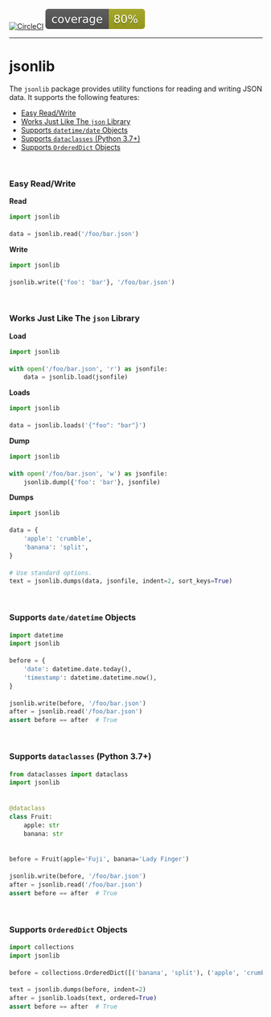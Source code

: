 
[![CircleCI](https://circleci.com/gh/ylathouris/jsonlib.svg?style=shield)](https://circleci.com/gh/ylathouris/jsonlib)  ![Coverage](coverage.svg)

---

# jsonlib

The `jsonlib` package provides utility functions for reading and writing JSON data. It supports the following features:

* [Easy Read/Write](#readwrite)
* [Works Just Like The `json` Library](#json)
* [Supports `datetime/date` Objects](#datetime)
* [Supports `dataclasses` (Python 3.7+)](#dataclass)
* [Supports `OrderedDict` Objects](#ordereddict)

</br>

### <a name="readwrite"></a>Easy Read/Write

**Read**

```python
import jsonlib

data = jsonlib.read('/foo/bar.json')
```

**Write**

```python
import jsonlib

jsonlib.write({'foo': 'bar'}, '/foo/bar.json')
```

</br>


### <a name="json"></a>Works Just Like The `json` Library

**Load**

```python
import jsonlib

with open('/foo/bar.json', 'r') as jsonfile:
    data = jsonlib.load(jsonfile)
```

**Loads**

```python
import jsonlib

data = jsonlib.loads('{"foo": "bar"}')
```

**Dump**

```python
import jsonlib

with open('/foo/bar.json', 'w') as jsonfile:
    jsonlib.dump({'foo': 'bar'}, jsonfile)
```

**Dumps**

```python
import jsonlib

data = {
    'apple': 'crumble',
    'banana': 'split',
}

# Use standard options.
text = jsonlib.dumps(data, jsonfile, indent=2, sort_keys=True)
```

</br>


### <a name="datetime"></a>Supports `date/datetime` Objects


```python
import datetime
import jsonlib

before = {
    'date': datetime.date.today(),
    'timestamp': datetime.datetime.now(),
}

jsonlib.write(before, '/foo/bar.json')
after = jsonlib.read('/foo/bar.json')
assert before == after  # True
```

</br>


### <a name="dataclasses"></a>Supports `dataclasses` (Python 3.7+)

```python
from dataclasses import dataclass
import jsonlib


@dataclass
class Fruit:
    apple: str
    banana: str


before = Fruit(apple='Fuji', banana='Lady Finger')

jsonlib.write(before, '/foo/bar.json')
after = jsonlib.read('/foo/bar.json')
assert before == after  # True
```

</br>


### <a name="ordereddict"></a>Supports `OrderedDict` Objects

```python
import collections
import jsonlib

before = collections.OrderedDict([('banana', 'split'), ('apple', 'crumble')])

text = jsonlib.dumps(before, indent=2)
after = jsonlib.loads(text, ordered=True)
assert before == after  # True
```
